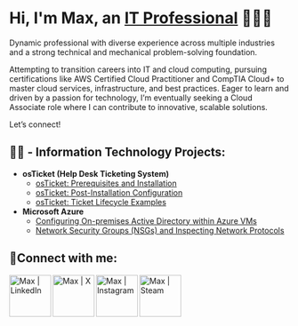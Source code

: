<h1>Hi, I'm Max, an <a href="https://www.linkedin.com/in/maxwell-silver-401634277/">IT Professional</a> 🧙‍♂️🔮 </h1>

Dynamic professional with diverse experience across multiple industries and a strong technical and mechanical problem-solving foundation.

Attempting to transition careers into IT and cloud computing, pursuing certifications like AWS Certified Cloud Practitioner and CompTIA Cloud+ to master cloud services, infrastructure, and best practices. Eager to learn and driven by a passion for technology, I’m eventually seeking a Cloud Associate role where I can contribute to innovative, scalable solutions.

Let’s connect!

<h2>👨‍💻 - Information Technology Projects:</h2>

- <b>osTicket (Help Desk Ticketing System)</b>
  - [osTicket: Prerequisites and Installation](https://github.com/mxwllslvr/osticket-prereqs/)
  - [osTicket: Post-Installation Configuration](https://github.com/mxwllslvr/osTicket-Post-Install-Configuration)
  - [osTicket: Ticket Lifecycle Examples](https://github.com/mxwllslvr/Ticket-Lifecycle-Examples)
- <b>Microsoft Azure</b>
  - [Configuring On-premises Active Directory within Azure VMs](https://github.com/mxwllslvr/Configuring-On-premises-Active-Directory-within-Azure-VMs/)
  - [Network Security Groups (NSGs) and Inspecting Network Protocols](https://github.com/mxwllslvr/azure-network-protocols)

<h2>🤳Connect with me:</h2>

<a href="https://www.linkedin.com/in/maxwell-silver-401634277/" target="_blank">
  <img align="left" alt="Max | LinkedIn" width="75px" src="https://cdn.jsdelivr.net/npm/simple-icons@v3/icons/linkedin.svg" />
</a>
<a href="https://x.com/mxwllslvr" target="_blank">
  <img align="left" alt="Max | X" width="75px" src="https://cdn2.iconfinder.com/data/icons/threads-by-instagram/24/x-logo-twitter-new-brand-contained-1024.png" />
</a>
<a href="https://www.instagram.com/fatherhanukkah/" target="_blank">
  <img align="left" alt="Max | Instagram" width="75px" src="https://cdn.jsdelivr.net/npm/simple-icons@v3/icons/instagram.svg" />
</a>
<a href="https://steamcommunity.com/id/mxwllslvr" target="_blank">
  <img align="left" alt="Max | Steam" width="75px" src="https://cdn3.iconfinder.com/data/icons/remixicon-logos/24/steam-fill-1024.png" />
</a>
